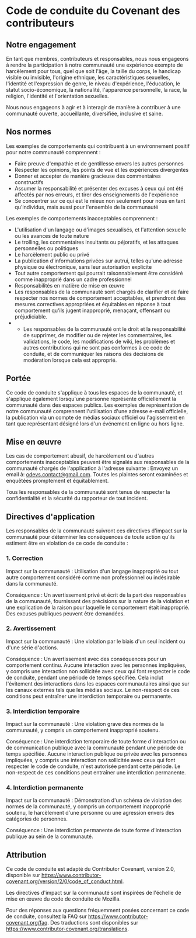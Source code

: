 # Code de conduite du Covenant des contributeurs

## Notre engagement
En tant que membres, contributeurs et responsables, nous nous engageons à rendre la participation à notre communauté une expérience exempte de harcèlement pour tous, quel que soit l'âge, la taille du corps, le handicap visible ou invisible, l'origine ethnique, les caractéristiques sexuelles, l'identité et l'expression de genre, le niveau d'expérience, l'éducation, le statut socio-économique, la nationalité, l'apparence personnelle, la race, la religion, l'identité et l'orientation sexuelles.

Nous nous engageons à agir et à interagir de manière à contribuer à une communauté ouverte, accueillante, diversifiée, inclusive et saine.

## Nos normes
Les exemples de comportements qui contribuent à un environnement positif pour notre communauté comprennent :

* Faire preuve d'empathie et de gentillesse envers les autres personnes
* Respecter les opinions, les points de vue et les expériences divergentes
* Donner et accepter de manière gracieuse des commentaires constructifs
* Assumer la responsabilité et présenter des excuses à ceux qui ont été affectés par nos erreurs, et tirer des enseignements de l'expérience
* Se concentrer sur ce qui est le mieux non seulement pour nous en tant qu'individus, mais aussi pour l'ensemble de la communauté

Les exemples de comportements inacceptables comprennent :

* L'utilisation d'un langage ou d'images sexualisés, et l'attention sexuelle ou les avances de toute nature
* Le trolling, les commentaires insultants ou péjoratifs, et les attaques personnelles ou politiques
* Le harcèlement public ou privé
* La publication d'informations privées sur autrui, telles qu'une adresse physique ou électronique, sans leur autorisation explicite
* Tout autre comportement qui pourrait raisonnablement être considéré comme inapproprié dans un cadre professionnel
* Responsabilités en matière de mise en œuvre
* Les responsables de la communauté sont chargés de clarifier et de faire respecter nos normes de comportement acceptables, et prendront des mesures correctives appropriées et équitables en réponse à tout comportement qu'ils jugent inapproprié, menaçant, offensant ou préjudiciable.
* * Les responsables de la communauté ont le droit et la responsabilité de supprimer, de modifier ou de rejeter les commentaires, les validations, le code, les modifications de wiki, les problèmes et autres contributions qui ne sont pas conformes à ce code de conduite, et de communiquer les raisons des décisions de modération lorsque cela est approprié.

## Portée
Ce code de conduite s'applique à tous les espaces de la communauté, et s'applique également lorsqu'une personne représente officiellement la communauté dans des espaces publics. Les exemples de représentation de notre communauté comprennent l'utilisation d'une adresse e-mail officielle, la publication via un compte de médias sociaux officiel ou l'agissement en tant que représentant désigné lors d'un événement en ligne ou hors ligne.

## Mise en œuvre
Les cas de comportement abusif, de harcèlement ou d'autres comportements inacceptables peuvent être signalés aux responsables de la communauté chargés de l'application à l'adresse suivante : Envoyez un email à: odevs.contact@gmail.com. Toutes les plaintes seront examinées et enquêtées promptement et équitablement.

Tous les responsables de la communauté sont tenus de respecter la confidentialité et la sécurité du rapporteur de tout incident.

## Directives d'application
Les responsables de la communauté suivront ces directives d'impact sur la communauté pour déterminer les conséquences de toute action qu'ils estiment être en violation de ce code de conduite :

### **1.** Correction
Impact sur la communauté : Utilisation d'un langage inapproprié ou tout autre comportement considéré comme non professionnel ou indésirable dans la communauté.

Conséquence : Un avertissement privé et écrit de la part des responsables de la communauté, fournissant des précisions sur la nature de la violation et une explication de la raison pour laquelle le comportement était inapproprié. Des excuses publiques peuvent être demandées.

### **2.** Avertissement
Impact sur la communauté : Une violation par le biais d'un seul incident ou d'une série d'actions.

Conséquence : Un avertissement avec des conséquences pour un comportement continu. Aucune interaction avec les personnes impliquées, y compris une interaction non sollicitée avec ceux qui font respecter le code de conduite, pendant une période de temps spécifiée. Cela inclut l'évitement des interactions dans les espaces communautaires ainsi que sur les canaux externes tels que les médias sociaux. Le non-respect de ces conditions peut entraîner une interdiction temporaire ou permanente.

### **3.** Interdiction temporaire
Impact sur la communauté : Une violation grave des normes de la communauté, y compris un comportement inapproprié soutenu.

Conséquence : Une interdiction temporaire de toute forme d'interaction ou de communication publique avec la communauté pendant une période de temps spécifiée. Aucune interaction publique ou privée avec les personnes impliquées, y compris une interaction non sollicitée avec ceux qui font respecter le code de conduite, n'est autorisée pendant cette période. Le non-respect de ces conditions peut entraîner une interdiction permanente.

### **4.** Interdiction permanente
Impact sur la communauté : Démonstration d'un schéma de violation des normes de la communauté, y compris un comportement inapproprié soutenu, le harcèlement d'une personne ou une agression envers des catégories de personnes.

Conséquence : Une interdiction permanente de toute forme d'interaction publique au sein de la communauté.

## Attribution
Ce code de conduite est adapté du Contributor Covenant, version 2.0, disponible sur
https://www.contributor-covenant.org/version/2/0/code_of_conduct.html.

Les directives d'impact sur la communauté sont inspirées de l'échelle de mise en œuvre du code de conduite de Mozilla.

Pour des réponses aux questions fréquemment posées concernant ce code de conduite, consultez la FAQ sur
https://www.contributor-covenant.org/faq. Des traductions sont disponibles sur
https://www.contributor-covenant.org/translations.

